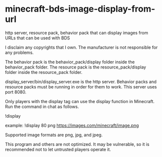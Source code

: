 # minecraft-bds-image-display-from-url
http server, resource pack, behavior pack that can display images from URLs that can be used with BDS

I disclaim any copyrights that I own.
The manufacturer is not responsible for any problems.

The behavior pack is the behavior_pack/display folder inside the behavior_pack folder.
The resource pack is the resource_pack/display folder inside the resource_pack folder.

display_server/bin/display_server.exe is the http server.
Behavior packs and resource packs must be running in order for them to work.
This server uses port 8080.

Only players with the display tag can use the display function in Minecraft.
Run the command in chat as follows.

!display <width size> <image format> <image URL>

example:
!display 80 png https://images.com/minecraft/image.png

Supported image formats are png, jpg, and jpeg.


This program and others are not optimized.
It may be vulnerable, so it is recommended not to let untrusted players operate it.
